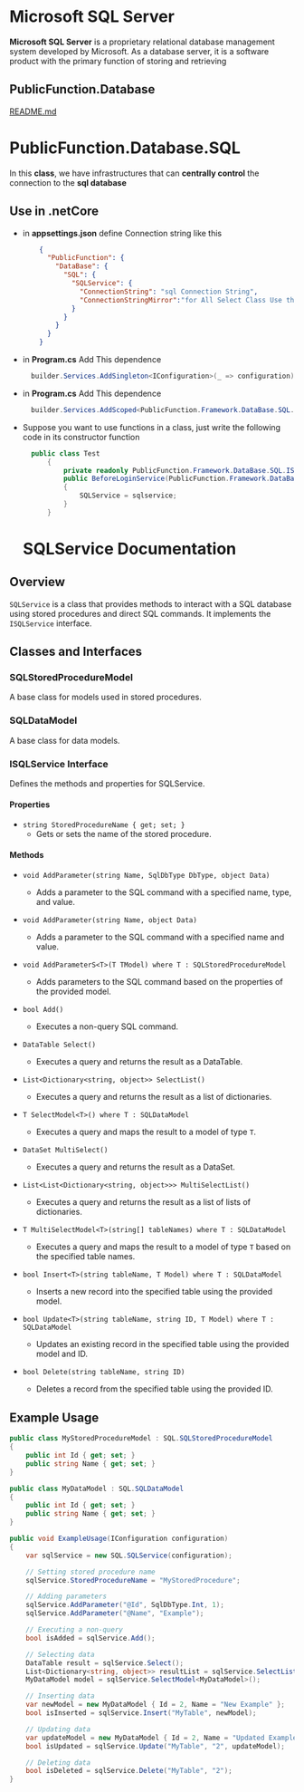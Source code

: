 # Microsoft SQL Server

**Microsoft SQL Server** is a proprietary relational database management system developed by Microsoft. As a database server, it is a software product with the primary function of storing and retrieving


## PublicFunction.Database

[README.md](https://github.com/rayanabniro/PublicFunction/blob/main/PublicFunction/DataBase/README.md "README.md")

# PublicFunction.Database.SQL

In this **class**, we have infrastructures that can **centrally control** the connection to the **sql database**

## Use in .netCore
- in **appsettings.json** define Connection string like this
    ```json
        {
          "PublicFunction": {
            "DataBase": {
              "SQL": {
                "SQLService": {
                  "ConnectionString": "sql Connection String",
                  "ConnectionStringMirror":"for All Select Class Use this Connection String"
                }
              }
            }
          }
        }
    ```
- in **Program.cs**  Add This dependence
  ```C#
    builder.Services.AddSingleton<IConfiguration>(_ => configuration);
  ```
- in **Program.cs**  Add This dependence
  ```C#
    builder.Services.AddScoped<PublicFunction.Framework.DataBase.SQL.ISQLService, PublicFunction.Framework.DataBase.SQL.SQLService>();
  ```
- Suppose you want to use functions in a class, just write the following code in its constructor function
  ```C#
    public class Test
    	{
    		private readonly PublicFunction.Framework.DataBase.SQL.ISQLService SQLService;
    		public BeforeLoginService(PublicFunction.Framework.DataBase.SQL.ISQLService sqlservice)
    		{
    		    SQLService = sqlservice;
    		}
    	}
  ```

  # SQLService Documentation

## Overview
`SQLService` is a class that provides methods to interact with a SQL database using stored procedures and direct SQL commands. It implements the `ISQLService` interface.

## Classes and Interfaces

### SQLStoredProcedureModel
A base class for models used in stored procedures.

### SQLDataModel
A base class for data models.

### ISQLService Interface
Defines the methods and properties for SQLService.

#### Properties
- `string StoredProcedureName { get; set; }`
  - Gets or sets the name of the stored procedure.

#### Methods
- `void AddParameter(string Name, SqlDbType DbType, object Data)`
  - Adds a parameter to the SQL command with a specified name, type, and value.

- `void AddParameter(string Name, object Data)`
  - Adds a parameter to the SQL command with a specified name and value.

- `void AddParameterS<T>(T TModel) where T : SQLStoredProcedureModel`
  - Adds parameters to the SQL command based on the properties of the provided model.

- `bool Add()`
  - Executes a non-query SQL command.

- `DataTable Select()`
  - Executes a query and returns the result as a DataTable.

- `List<Dictionary<string, object>> SelectList()`
  - Executes a query and returns the result as a list of dictionaries.

- `T SelectModel<T>() where T : SQLDataModel`
  - Executes a query and maps the result to a model of type `T`.

- `DataSet MultiSelect()`
  - Executes a query and returns the result as a DataSet.

- `List<List<Dictionary<string, object>>> MultiSelectList()`
  - Executes a query and returns the result as a list of lists of dictionaries.

- `T MultiSelectModel<T>(string[] tableNames) where T : SQLDataModel`
  - Executes a query and maps the result to a model of type `T` based on the specified table names.

- `bool Insert<T>(string tableName, T Model) where T : SQLDataModel`
  - Inserts a new record into the specified table using the provided model.

- `bool Update<T>(string tableName, string ID, T Model) where T : SQLDataModel`
  - Updates an existing record in the specified table using the provided model and ID.

- `bool Delete(string tableName, string ID)`
  - Deletes a record from the specified table using the provided ID.

## Example Usage

```csharp
public class MyStoredProcedureModel : SQL.SQLStoredProcedureModel
{
    public int Id { get; set; }
    public string Name { get; set; }
}

public class MyDataModel : SQL.SQLDataModel
{
    public int Id { get; set; }
    public string Name { get; set; }
}

public void ExampleUsage(IConfiguration configuration)
{
    var sqlService = new SQL.SQLService(configuration);

    // Setting stored procedure name
    sqlService.StoredProcedureName = "MyStoredProcedure";

    // Adding parameters
    sqlService.AddParameter("@Id", SqlDbType.Int, 1);
    sqlService.AddParameter("@Name", "Example");

    // Executing a non-query
    bool isAdded = sqlService.Add();

    // Selecting data
    DataTable result = sqlService.Select();
    List<Dictionary<string, object>> resultList = sqlService.SelectList();
    MyDataModel model = sqlService.SelectModel<MyDataModel>();

    // Inserting data
    var newModel = new MyDataModel { Id = 2, Name = "New Example" };
    bool isInserted = sqlService.Insert("MyTable", newModel);

    // Updating data
    var updateModel = new MyDataModel { Id = 2, Name = "Updated Example" };
    bool isUpdated = sqlService.Update("MyTable", "2", updateModel);

    // Deleting data
    bool isDeleted = sqlService.Delete("MyTable", "2");
}